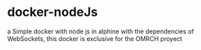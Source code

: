 # docker-nodeJs
 a Simple docker with node js in alphine with the dependencies of WebSockets, this docker is exclusive for the OMRCH proyect
